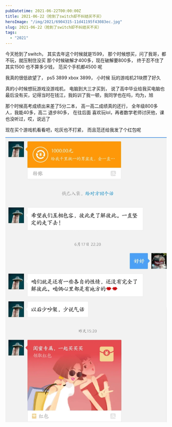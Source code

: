 ```yaml
---
pubDatetime: 2021-06-22T00:00:00Z
title: 2021-06-22（抢到了switch却不纠结买不买）
heroImage: "/img/2021/6904315-11d41195f43083ec.jpg"
slug: 2021-06-22（抢到了switch却不纠结买不买）
tags:
  - "2021"
---
```


今天抢到了switch， 其实去年这个时候就是1599， 那个时候想买，问了我哥，都不玩，就压制住没买
那个时候破解才400多，现在破解要800多， 终于忍不住了
其实1500 也不算多少钱， 范买个手机都4500 呢

我真的很低欲望了， ps5 3899 xbox 3899， 小时候 玩的游戏机21块攒了好久

真的小时候想玩游戏没游戏机， 电脑到大三才买到， 说了高中毕业给我买电脑也最后没有买，记得当时在钱江，我妈训了我一顿，我同学也在吗，均为，旭

那个时候高考成绩出来差了5分二本， 高一高二成绩真的还行， 全年级800多人，我能40多，高二 退步80多， 在往后面 喜欢玩lol，再者数学老师讨厌他，课也没听过，哎，说远了

现在买个游戏机看看吧，吃灰也不打紧， 而且范还给我发了个红包呢

![](../../../../public/img/2021/6904315-11d41195f43083ec.jpg)

